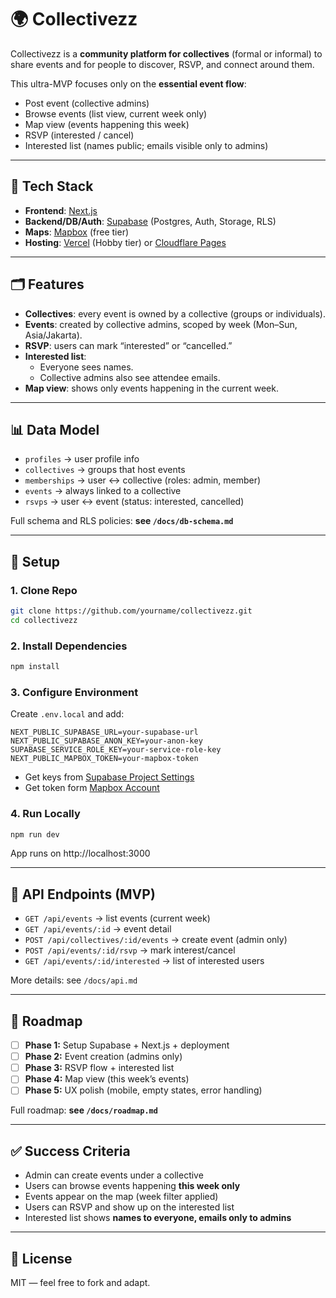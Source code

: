 # 🌍 Collectivezz

Collectivezz is a **community platform for collectives** (formal or informal) to share events and for people to discover, RSVP, and connect around them.  

This ultra-MVP focuses only on the **essential event flow**:

- Post event (collective admins)  
- Browse events (list view, current week only)  
- Map view (events happening this week)  
- RSVP (interested / cancel)  
- Interested list (names public; emails visible only to admins)  

---

## 🚀 Tech Stack

- **Frontend**: [Next.js](https://nextjs.org/)  
- **Backend/DB/Auth**: [Supabase](https://supabase.com/) (Postgres, Auth, Storage, RLS)  
- **Maps**: [Mapbox](https://www.mapbox.com/) (free tier)  
- **Hosting**: [Vercel](https://vercel.com/) (Hobby tier) or [Cloudflare Pages](https://pages.cloudflare.com/)  

---

## 🗂️ Features

- **Collectives**: every event is owned by a collective (groups or individuals).  
- **Events**: created by collective admins, scoped by week (Mon–Sun, Asia/Jakarta).  
- **RSVP**: users can mark “interested” or “cancelled.”  
- **Interested list**:  
  - Everyone sees names.  
  - Collective admins also see attendee emails.  
- **Map view**: shows only events happening in the current week.  

---

## 📊 Data Model

- `profiles` → user profile info  
- `collectives` → groups that host events  
- `memberships` → user ↔ collective (roles: admin, member)  
- `events` → always linked to a collective  
- `rsvps` → user ↔ event (status: interested, cancelled)  

Full schema and RLS policies: **see `/docs/db-schema.md`**  

---

## 🔧 Setup

### 1. Clone Repo
```bash
git clone https://github.com/yourname/collectivezz.git
cd collectivezz
```
### 2. Install Dependencies
```bash
npm install
```
### 3. Configure Environment
Create `.env.local` and add:
```env
NEXT_PUBLIC_SUPABASE_URL=your-supabase-url
NEXT_PUBLIC_SUPABASE_ANON_KEY=your-anon-key
SUPABASE_SERVICE_ROLE_KEY=your-service-role-key
NEXT_PUBLIC_MAPBOX_TOKEN=your-mapbox-token
```
- Get keys from [Supabase Project Settings](https://app.supabase.com/)
- Get token form [Mapbox Account](https://account.mapbox.com/)
### 4. Run Locally
```bash
npm run dev
```
App runs on http://localhost:3000

---

## 📡 API Endpoints (MVP)
- `GET /api/events` → list events (current week)
- `GET /api/events/:id` → event detail
- `POST /api/collectives/:id/events` → create event (admin only)
- `POST /api/events/:id/rsvp` → mark interest/cancel
- `GET /api/events/:id/interested` → list of interested users

More details: see `/docs/api.md`

---

## 📅 Roadmap

- [ ] **Phase 1:** Setup Supabase + Next.js + deployment  
- [ ] **Phase 2:** Event creation (admins only)  
- [ ] **Phase 3:** RSVP flow + interested list  
- [ ] **Phase 4:** Map view (this week’s events)  
- [ ] **Phase 5:** UX polish (mobile, empty states, error handling)  

Full roadmap: **see `/docs/roadmap.md`**  

---

## ✅ Success Criteria

- Admin can create events under a collective  
- Users can browse events happening **this week only**  
- Events appear on the map (week filter applied)  
- Users can RSVP and show up on the interested list  
- Interested list shows **names to everyone, emails only to admins**  

---

## 📜 License
MIT — feel free to fork and adapt.  
